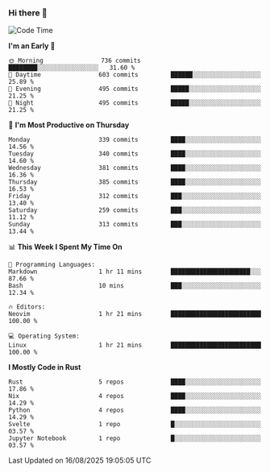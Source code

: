 ### Hi there 👋
<!--START_SECTION:waka-->
![Code Time](http://img.shields.io/badge/Code%20Time-733%20hrs%2022%20mins-blue)

**I'm an Early 🐤** 

```text
🌞 Morning                736 commits         ████████░░░░░░░░░░░░░░░░░   31.60 % 
🌆 Daytime                603 commits         ██████░░░░░░░░░░░░░░░░░░░   25.89 % 
🌃 Evening                495 commits         █████░░░░░░░░░░░░░░░░░░░░   21.25 % 
🌙 Night                  495 commits         █████░░░░░░░░░░░░░░░░░░░░   21.25 % 
```
📅 **I'm Most Productive on Thursday** 

```text
Monday                   339 commits         ████░░░░░░░░░░░░░░░░░░░░░   14.56 % 
Tuesday                  340 commits         ████░░░░░░░░░░░░░░░░░░░░░   14.60 % 
Wednesday                381 commits         ████░░░░░░░░░░░░░░░░░░░░░   16.36 % 
Thursday                 385 commits         ████░░░░░░░░░░░░░░░░░░░░░   16.53 % 
Friday                   312 commits         ███░░░░░░░░░░░░░░░░░░░░░░   13.40 % 
Saturday                 259 commits         ███░░░░░░░░░░░░░░░░░░░░░░   11.12 % 
Sunday                   313 commits         ███░░░░░░░░░░░░░░░░░░░░░░   13.44 % 
```


📊 **This Week I Spent My Time On** 

```text
💬 Programming Languages: 
Markdown                 1 hr 11 mins        ██████████████████████░░░   87.66 % 
Bash                     10 mins             ███░░░░░░░░░░░░░░░░░░░░░░   12.34 % 

🔥 Editors: 
Neovim                   1 hr 21 mins        █████████████████████████   100.00 % 

💻 Operating System: 
Linux                    1 hr 21 mins        █████████████████████████   100.00 % 
```

**I Mostly Code in Rust** 

```text
Rust                     5 repos             ████░░░░░░░░░░░░░░░░░░░░░   17.86 % 
Nix                      4 repos             ████░░░░░░░░░░░░░░░░░░░░░   14.29 % 
Python                   4 repos             ████░░░░░░░░░░░░░░░░░░░░░   14.29 % 
Svelte                   1 repo              █░░░░░░░░░░░░░░░░░░░░░░░░   03.57 % 
Jupyter Notebook         1 repo              █░░░░░░░░░░░░░░░░░░░░░░░░   03.57 % 
```




 Last Updated on 16/08/2025 19:05:05 UTC
<!--END_SECTION:waka-->

<!--
**YoganshSharma/YoganshSharma** is a ✨ _special_ ✨ repository because its `README.md` (this file) appears on your GitHub profile.

Here are some ideas to get you started:

- 🔭 I’m currently working on ...
- 🌱 I’m currently learning ...
- 👯 I’m looking to collaborate on ...
- 🤔 I’m looking for help with ...
- 💬 Ask me about ...
- 📫 How to reach me: ...
- 😄 Pronouns: ...
- ⚡ Fun fact: ...
-->
